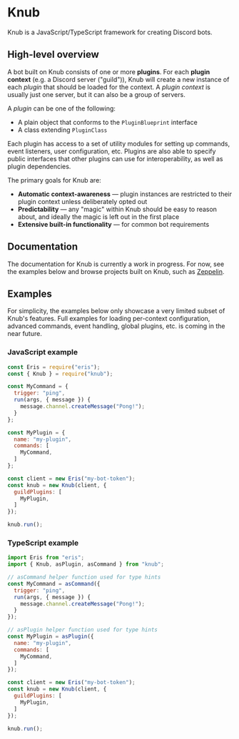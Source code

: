 # Knub
Knub is a JavaScript/TypeScript framework for creating Discord bots.

## High-level overview
A bot built on Knub consists of one or more **plugins**.
For each **plugin context** (e.g. a Discord server ("guild")), Knub will create a new instance of each *plugin*
that should be loaded for the context. A *plugin context* is usually just one
server, but it can also be a group of servers.

A *plugin* can be one of the following:
* A plain object that conforms to the `PluginBlueprint` interface
* A class extending `PluginClass`

Each plugin has access to a set of utility modules for setting up commands,
event listeners, user configuration, etc. Plugins are also able to specify
public interfaces that other plugins can use for interoperability, as well as
plugin dependencies.

The primary goals for Knub are:
* **Automatic context-awareness** — plugin instances are restricted to their plugin context unless deliberately opted out
* **Predictability** — any "magic" within Knub should be easy to reason about, and ideally the magic is left out in the first place
* **Extensive built-in functionality** — for common bot requirements

## Documentation
The documentation for Knub is currently a work in progress. For now, see the examples below and browse projects built
on Knub, such as [Zeppelin](https://github.com/Dragory/ZeppelinBot).

## Examples
For simplicity, the examples below only showcase a very limited subset of Knub's features.
Full examples for loading per-context configuration, advanced commands, event handling, global plugins, etc.
is coming in the near future.

### JavaScript example
```js
const Eris = require("eris");
const { Knub } = require("knub");

const MyCommand = {
  trigger: "ping",
  run(args, { message }) {
    message.channel.createMessage("Pong!");
  }
};

const MyPlugin = {
  name: "my-plugin",
  commands: [
    MyCommand,
  ]
};

const client = new Eris("my-bot-token");
const knub = new Knub(client, {
  guildPlugins: [
    MyPlugin,
  ]
});

knub.run();
```

### TypeScript example
```js
import Eris from "eris";
import { Knub, asPlugin, asCommand } from "knub";

// asCommand helper function used for type hints
const MyCommand = asCommand({
  trigger: "ping",
  run(args, { message }) {
    message.channel.createMessage("Pong!");
  }
});

// asPlugin helper function used for type hints
const MyPlugin = asPlugin({
  name: "my-plugin",
  commands: [
    MyCommand,
  ]
});

const client = new Eris("my-bot-token");
const knub = new Knub(client, {
  guildPlugins: [
    MyPlugin,
  ]
});

knub.run();
```
